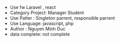 - Use fw Laravel , react
- Category Project: Manager Student 
- Use Patter : Singleton parrent,  responsible parrent
- Use Language: javascript, php 
- Author : Nguyen Minh Duc
- data complete: not complete
